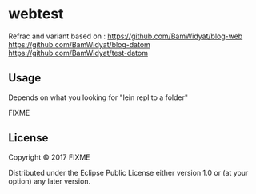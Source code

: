 # webtest

Refrac and variant based on :
https://github.com/BamWidyat/blog-web
https://github.com/BamWidyat/blog-datom
https://github.com/BamWidyat/test-datom

## Usage

Depends on what you looking for "lein repl to a folder"

FIXME

## License

Copyright © 2017 FIXME

Distributed under the Eclipse Public License either version 1.0 or (at
your option) any later version.
